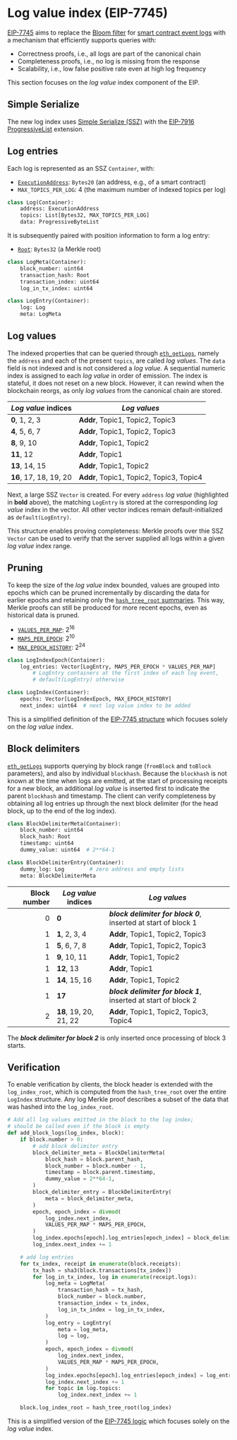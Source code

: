 # Log value index (EIP-7745)

[EIP-7745](https://eips.ethereum.org/EIPS/eip-7745) aims to replace the [Bloom filter](./logs-bloom.en.md) for [smart contract event logs](./event-logs.en.md) with a mechanism that efficiently supports queries with:

- Correctness proofs, i.e., all logs are part of the canonical chain
- Completeness proofs, i.e., no log is missing from the response
- Scalability, i.e., low false positive rate even at high log frequency

This section focuses on the _log value_ index component of the EIP.

## Simple Serialize

The new log index uses [Simple Serialize (SSZ)](https://github.com/ethereum/consensus-specs/blob/dev/ssz/simple-serialize.md) with the [EIP-7916 ProgressiveList](https://eips.ethereum.org/EIPS/eip-7916) extension.

## Log entries

Each log is represented as an SSZ `Container`, with:

- [`ExecutionAddress`](https://github.com/ethereum/consensus-specs/blob/dev/specs/bellatrix/beacon-chain.md#custom-types): `Bytes20` (an address, e.g., of a smart contract)
- `MAX_TOPICS_PER_LOG`: 4 (the maximum number of indexed topics per log)

```python
class Log(Container):
    address: ExecutionAddress
    topics: List[Bytes32, MAX_TOPICS_PER_LOG]
    data: ProgressiveByteList
```

It is subsequently paired with position information to form a log entry:

- [`Root`](https://github.com/ethereum/consensus-specs/blob/b3e83f6691c61e5b35136000146015653b22ed38/specs/phase0/beacon-chain.md#custom-types): `Bytes32` (a Merkle root)

```python
class LogMeta(Container):
    block_number: uint64
    transaction_hash: Root
    transaction_index: uint64
    log_in_tx_index: uint64

class LogEntry(Container):
    log: Log
    meta: LogMeta
```

## Log values

The indexed properties that can be queried through [`eth_getLogs`](./event-logs.md#eth_getlogs), namely the `address` and each of the present `topics`, are called _log values_. The `data` field is not indexed and is not considered a _log value_. A sequential numeric index is assigned to each _log value_ in order of emission. The index is stateful, it does not reset on a new block. However, it can rewind when the blockchain reorgs, as only _log values_ from the canonical chain are stored.

| _Log value_ indices | _Log values_ |
|  - | - |
| **0**, 1, 2, 3 | **Addr**, Topic1, Topic2, Topic3 |
| **4**, 5, 6, 7 | **Addr**, Topic1, Topic2, Topic3 |
| **8**, 9, 10 | **Addr**, Topic1, Topic2 |
| **11**, 12 | **Addr**, Topic1 |
| **13**, 14, 15 | **Addr**, Topic1, Topic2 |
| **16**, 17, 18, 19, 20 | **Addr**, Topic1, Topic2, Topic3, Topic4 |

Next, a large SSZ `Vector` is created. For every `address` _log value_ (highlighted in **bold** above), the matching `LogEntry` is stored at the corresponding _log value_ index in the vector. All other vector indices remain default-initialized as `default(LogEntry)`.

This structure enables proving completeness: Merkle proofs over thie SSZ `Vector` can be used to verify that the server supplied all logs within a given _log value_ index range.

## Pruning

To keep the size of the _log value_ index bounded, values are grouped into epochs which can be pruned incrementally by discarding the data for earlier epochs and retaining only the [`hash_tree_root` summaries](https://github.com/ethereum/consensus-specs/blob/dev/ssz/simple-serialize.md#summaries-and-expansions). This way, Merkle proofs can still be produced for more recent epochs, even as historical data is pruned.

- [`VALUES_PER_MAP`](https://eips.ethereum.org/EIPS/eip-7745#proposed-constants): $2^{16}$
- [`MAPS_PER_EPOCH`](https://eips.ethereum.org/EIPS/eip-7745#proposed-constants): $2^{10}$
- [`MAX_EPOCH_HISTORY`](https://eips.ethereum.org/EIPS/eip-7745#proposed-constants): $2^{24}$

```python
class LogIndexEpoch(Container):
    log_entries: Vector[LogEntry, MAPS_PER_EPOCH * VALUES_PER_MAP]
        # LogEntry containers at the first index of each log event,
        # default(LogEntry) otherwise

class LogIndex(Container):
    epochs: Vector[LogIndexEpoch, MAX_EPOCH_HISTORY]
    next_index: uint64  # next log value index to be added
```

This is a simplified definition of the [EIP-7745 structure](https://eips.ethereum.org/EIPS/eip-7745#container-types) which focuses solely on the _log value_ index.

## Block delimiters

[`eth_getLogs`](./event-logs.md#eth_getlogs) supports querying by block range (`fromBlock` and `toBlock` parameters), and also by individual `blockhash`. Because the `blockhash` is not known at the time when logs are emitted, at the start of processing receipts for a new block, an additional _log value_ is inserted first to indicate the parent `blockhash` and timestamp. The client can verify completeness by obtaining all log entries up through the next block delimiter (for the head block, up to the end of the log index).

```python
class BlockDelimiterMeta(Container):
    block_number: uint64
    block_hash: Root
    timestamp: uint64
    dummy_value: uint64  # 2**64-1

class BlockDelimiterEntry(Container):
    dummy_log: Log        # zero address and empty lists
    meta: BlockDelimiterMeta
```

| Block number | _Log value_ indices | _Log values_ |
| -: |  - | - |
| 0 | **0** | _**block delimiter for block 0**_, inserted at start of block 1 |
| 1 | **1**, 2, 3, 4 | **Addr**, Topic1, Topic2, Topic3 |
| 1 | **5**, 6, 7, 8 | **Addr**, Topic1, Topic2, Topic3 |
| 1 | **9**, 10, 11 | **Addr**, Topic1, Topic2 |
| 1 | **12**, 13 | **Addr**, Topic1 |
| 1 | **14**, 15, 16 | **Addr**, Topic1, Topic2 |
| 1 | **17** | _**block delimiter for block 1**_, inserted at start of block 2 |
| 2 | **18**, 19, 20, 21, 22 | **Addr**, Topic1, Topic2, Topic3, Topic4 |

The _**block delimiter for block 2**_ is only inserted once processing of block 3 starts.

## Verification

To enable verification by clients, the block header is extended with the `log_index_root`, which is computed from the `hash_tree_root` over the entire `LogIndex` structure. Any log Merkle proof describes a subset of the data that was hashed into the `log_index_root`.

```python
# Add all log values emitted in the block to the log index;
# should be called even if the block is empty
def add_block_logs(log_index, block):
    if block.number > 0:
        # add block delimiter entry
        block_delimiter_meta = BlockDelimiterMeta(
            block_hash = block.parent_hash,
            block_number = block.number - 1,
            timestamp = block.parent.timestamp,
            dummy_value = 2**64-1,
        )
        block_delimiter_entry = BlockDelimiterEntry(
            meta = block_delimiter_meta,
        )
        epoch, epoch_index = divmod(
            log_index.next_index,
            VALUES_PER_MAP * MAPS_PER_EPOCH,
        )
        log_index.epochs[epoch].log_entries[epoch_index] = block_delimiter_entry
        log_index.next_index += 1

    # add log entries
    for tx_index, receipt in enumerate(block.receipts):
        tx_hash = sha3(block.transactions[tx_index])
        for log_in_tx_index, log in enumerate(receipt.logs):
            log_meta = LogMeta(
                transaction_hash = tx_hash,
                block_number = block.number,
                transaction_index = tx_index,
                log_in_tx_index = log_in_tx_index,
            )
            log_entry = LogEntry(
                meta = log_meta,
                log = log,
            )
            epoch, epoch_index = divmod(
                log_index.next_index,
                VALUES_PER_MAP * MAPS_PER_EPOCH,
            )
            log_index.epochs[epoch].log_entries[epoch_index] = log_entry
            log_index.next_index += 1
            for topic in log.topics:
                log_index.next_index += 1

    block.log_index_root = hash_tree_root(log_index)
```

This is a simplified version of the [EIP-7745 logic](https://eips.ethereum.org/EIPS/eip-7745#updating-the-log-index) which focuses solely on the _log value_ index.
